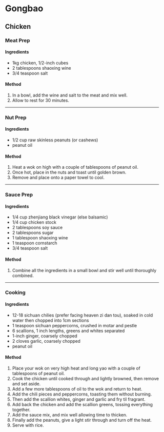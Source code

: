# Gongbao

## Chicken

### Meat Prep

#### Ingredients

* 1kg chicken, 1/2-inch cubes
* 2 tablespoons shaoxing wine
* 3/4 teaspoon salt

#### Method

1. In a bowl, add the wine and salt to the meat and mix well.
1. Allow to rest for 30 minutes.

---

### Nut Prep

#### Ingredients

* 1/2 cup raw skinless peanuts (or cashews)
* peanut oil

#### Method

1. Heat a wok on high with a couple of tablespoons of peanut oil.
1. Once hot, place in the nuts and toast until golden brown.
1. Remove and place onto a paper towel to cool.

---

### Sauce Prep

#### Ingredients

* 1/4 cup zhenjiang black vinegar (else balsamic)
* 1/4 cup chicken stock
* 2 tablespoons soy sauce
* 2 tablespoons sugar
* 1 tablespoon shaoxing wine
* 1 teaspoon cornstarch
* 3/4 teaspoon salt

#### Method

1. Combine all the ingredients in a small bowl and stir well until thoroughly combined.

---

### Cooking

#### Ingredients

* 12-18 sichuan chilies (prefer facing heaven zi dan tou), soaked in cold water then chopped into 1cm sections
* 1 teaspoon sichuan peppercorns, crushed in motar and pestle
* 6 scallions, 1 inch lengths, greens and whites separated
* 1-inch ginger, coarsely chopped
* 2 cloves garlic, coarsely chopped
* peanut oil

#### Method

1. Place your wok on very high heat and long yao with a couple of tablespoons of peanut oil.
1. Cook the chicken until cooked through and lightly browned, then remove and set aside.
1. Add a few more tablespoons of oil to the wok and return to heat.
1. Add the chili pieces and peppercorns, toasting them without burning.
1. Then add the scallion whites, ginger and garlic and fry til fragrant.
1. Add back the chicken and add the scallion greens, tossing everything together.
1. Add the sauce mix, and mix well allowing time to thicken.
1. Finally add the peanuts, give a light stir through and turn off the heat.
1. Serve with rice.
